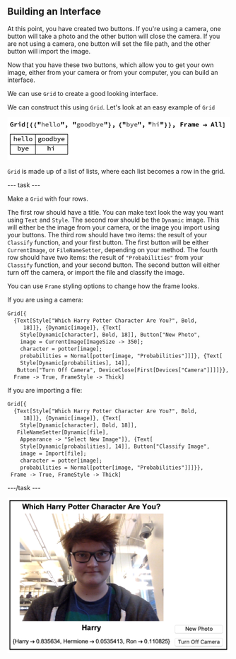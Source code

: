 ## Building an Interface

At this point, you have created two buttons. If you're using a camera, one button will take a photo and the other button will close the camera. If you are not using a camera, one button will set the file path, and the other button will import the image.

Now that you have these two buttons, which allow you to get your own image, either from your camera or from your computer, you can build an interface.

We can use `Grid` to create a good looking interface.

We can construct this using `Grid`.
Let's look at an easy example of `Grid`

![Grid](images/Grid.png)

`Grid` is made up of a list of lists, where each list becomes a row in the grid.

--- task ---

Make a `Grid` with four rows.

The first row should have a title. You can make text look the way you want using `Text` and `Style`.
The second row should be the `Dynamic` image. This will either be the image from your camera, or the image you import using your buttons.
The third row should have two items: the result of your `Classify` function, and your first button. The first button will be either `CurrentImage`, or `FileNameSetter`, depending on your method.
The fourth row should have two items: the result of `"Probabilities"` from your `Classify` function, and your second button. The second button will either turn off the camera, or import the file and classify the image.

You can use `Frame` styling options to change how the frame looks.

If you are using a camera:
```
Grid[{
  {Text[Style["Which Harry Potter Character Are You?", Bold, 
     18]]}, {Dynamic[image]}, {Text[
    Style[Dynamic[character], Bold, 18]], Button["New Photo",
    image = CurrentImage[ImageSize -> 350];
    character = potter[image];
    probabilities = Normal[potter[image, "Probabilities"]]]}, {Text[
    Style[Dynamic[probabilities], 14]], 
   Button["Turn Off Camera", DeviceClose[First[Devices["Camera"]]]]}},
  Frame -> True, FrameStyle -> Thick]
```

If you are importing a file:

```
Grid[{
  {Text[Style["Which Harry Potter Character Are You?", Bold, 
     18]]}, {Dynamic[image]}, {Text[
    Style[Dynamic[character], Bold, 18]], 
   FileNameSetter[Dynamic[file], 
    Appearance -> "Select New Image"]}, {Text[
    Style[Dynamic[probabilities], 14]], Button["Classify Image",
    image = Import[file];
    character = potter[image];
    probabilities = Normal[potter[image, "Probabilities"]]]}}, 
 Frame -> True, FrameStyle -> Thick]
 ```
---/task ---

![Interface](images/firstcomplete.png)